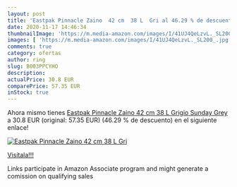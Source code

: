 ```yaml
---
layout: post
title: 'Eastpak Pinnacle Zaino  42 cm  38 L  Gri al 46.29 % de descuento'
date: 2020-11-17 14:46:34
thumbnailImage: 'https://m.media-amazon.com/images/I/41UJ4QeLzvL._SL200_.jpg'
images: [ 'https://m.media-amazon.com/images/I/41UJ4QeLzvL._SL200_.jpg' ]
comments: true
category: ofertas
author: ring
slug: B003PPCYHO
description:
actualPrice: 30.8 EUR
comparePrice: 57.35 EUR
inStock: true
---
```


Ahora mismo tienes [Eastpak Pinnacle Zaino  42 cm  38 L  Grigio  Sunday Grey ](https://www.amazon.it/dp/B003PPCYHO/?tag=tolees00-21) a 30.8 EUR (original: 57.35 EUR) (46.29 %  de descuento) en el siguiente enlace!

[![Eastpak Pinnacle Zaino  42 cm  38 L  Gri](https://m.media-amazon.com/images/I/41UJ4QeLzvL._SL200_.jpg)](https://www.amazon.it/dp/B003PPCYHO/?tag=tolees00-21)

[Visítala!!!](https://www.amazon.it/dp/B003PPCYHO/?tag=tolees00-21)

Links participate in Amazon Associate program and might generate a comission on qualifying sales

